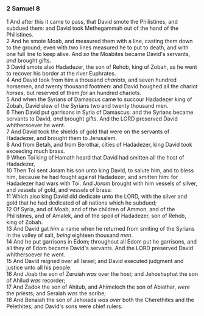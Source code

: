 ### 2 Samuel 8

1 And after this it came to pass, that David smote the Philistines, and subdued them: and David took Methegammah out of the hand of the Philistines.  
2 And he smote Moab, and measured them with a line, casting them down to the ground; even with two lines measured he to put to death, and with one full line to keep alive. And *so* the Moabites became David's servants, *and* brought gifts.  
3 David smote also Hadadezer, the son of Rehob, king of Zobah, as he went to recover his border at the river Euphrates.  
4 And David took from him a thousand *chariots*, and seven hundred horsemen, and twenty thousand footmen: and David houghed all the chariot *horses*, but reserved of them *for* an hundred chariots.  
5 And when the Syrians of Damascus came to succour Hadadezer king of Zobah, David slew of the Syrians two and twenty thousand men.  
6 Then David put garrisons in Syria of Damascus: and the Syrians became servants to David, *and* brought gifts. And the LORD preserved David whithersoever he went.  
7 And David took the shields of gold that were on the servants of Hadadezer, and brought them to Jerusalem.  
8 And from Betah, and from Berothai, cities of Hadadezer, king David took exceeding much brass.  
9 When Toi king of Hamath heard that David had smitten all the host of Hadadezer,  
10 Then Toi sent Joram his son unto king David, to salute him, and to bless him, because he had fought against Hadadezer, and smitten him: for Hadadezer had wars with Toi. And *Joram* brought with him vessels of silver, and vessels of gold, and vessels of brass:  
11 Which also king David did dedicate unto the LORD, with the silver and gold that he had dedicated of all nations which he subdued;  
12 Of Syria, and of Moab, and of the children of Ammon, and of the Philistines, and of Amalek, and of the spoil of Hadadezer, son of Rehob, king of Zobah.  
13 And David gat *him* a name when he returned from smiting of the Syrians in the valley of salt, *being* eighteen thousand *men*.  
14 And he put garrisons in Edom; throughout all Edom put he garrisons, and all they of Edom became David's servants. And the LORD preserved David whithersoever he went.  
15 And David reigned over all Israel; and David executed judgment and justice unto all his people.  
16 And Joab the son of Zeruiah *was* over the host; and Jehoshaphat the son of Ahilud *was* recorder;  
17 And Zadok the son of Ahitub, and Ahimelech the son of Abiathar, *were* the priests; and Seraiah *was* the scribe;  
18 And Benaiah the son of Jehoiada *was over* both the Cherethites and the Pelethites; and David's sons were chief rulers.  
